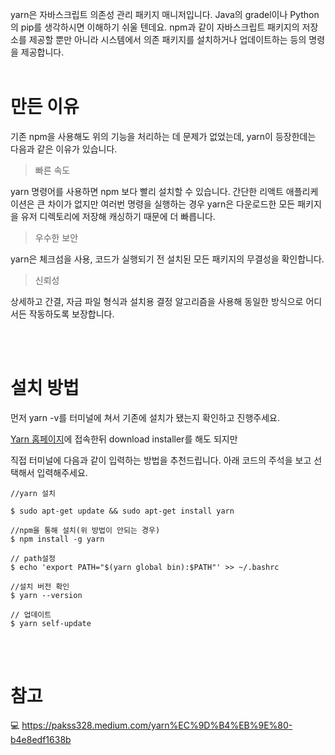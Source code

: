 yarn은 자바스크립트 의존성 관리 패키지 매니저입니다. Java의 gradel이나 Python의 pip를 생각하시면 이해하기 쉬울 텐데요.
npm과 같이 자바스크립트 패키지의 저장소를 제공할 뿐만 아니라 
시스템에서 의존 패키지를 설치하거나 업데이트하는 등의 명령을 제공합니다.
<br/><br/>
# 만든 이유

기존 npm을 사용해도 위의 기능을 처리하는 데 문제가 없었는데, yarn이 등장한데는 다음과 같은 이유가 있습니다. 

> 빠른 속도
	
yarn 명령어를 사용하면 npm 보다 빨리 설치할 수 있습니다. 간단한 리액트 애플리케이션은 큰 차이가 없지만 
여러번 명령을 실행하는 경우 yarn은 다운로드한 모든 패키지을 유저 디렉토리에 저장해 캐싱하기 때문에 더 빠릅니다. 


> 우수한 보안

yarn은 체크섬을 사용, 코드가 실행되기 전 설치된 모든 패키지의 무결성을 확인합니다.

> 신뢰성

상세하고 간결, 자금 파일 형식과 설치용 결정 알고리즘을 사용해 동일한 방식으로 어디서든 작동하도록 보장합니다.

<br/><br/>
# 설치 방법

먼저 yarn -v를 터미널에 쳐서 기존에 설치가 됐는지 확인하고 진행주세요. 

[Yarn 홈페이지](https://classic.yarnpkg.com/en/docs/install#windows-stable/)에 접속한뒤  download installer를 해도 되지만

직접 터미널에 다음과 같이 입력하는 방법을 추천드립니다. 아래 코드의 주석을 보고 선택해서 입력해주세요.


```
//yarn 설치

$ sudo apt-get update && sudo apt-get install yarn

//npm을 통해 설치(위 방법이 안되는 경우)
$ npm install -g yarn

// path설정
$ echo 'export PATH="$(yarn global bin):$PATH"' >> ~/.bashrc

//설치 버전 확인
$ yarn --version

// 업데이트
$ yarn self-update

```


<br/><br/>
# 참고 

💻 <https://pakss328.medium.com/yarn%EC%9D%B4%EB%9E%80-b4e8edf1638b>